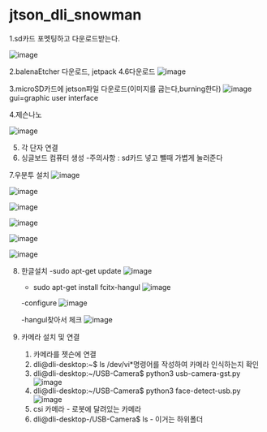# jtson_dli_snowman

1.sd카드 포멧팅하고 다운로드받는다.

![image](https://github.com/user-attachments/assets/cfe36cec-fc62-472c-86d0-76e133957d94)

2.balenaEtcher 다운로드, jetpack 4.6다운로드
![image](https://github.com/user-attachments/assets/c10ca178-e5d6-458e-934a-f8a7e7473b92)


3.microSD카드에 jetson파일 다운로드(이미지를 굽는다,burning한다)
   ![image](https://github.com/user-attachments/assets/2caa9b74-cfa8-40c0-9560-afb9b1d52c6c)
gui=graphic user interface

4.제슨나노

![image](https://github.com/user-attachments/assets/f2785571-9f20-4fef-8aa2-fe6cb6b87a41)

5. 각 단자 연결
6. 싱글보드 컴퓨터 생성
    -주의사항 : sd카드 넣고 뺄때 가볍게 눌러준다


7.우분투 설치
![image](https://github.com/user-attachments/assets/eb96c24c-2617-461b-875f-5276ef7d2f62)

![image](https://github.com/user-attachments/assets/05823b33-17b3-408b-a36b-2c78dccb69af)

![image](https://github.com/user-attachments/assets/c7c59c3c-d58e-4bf4-89f0-03de8d9b6176)

![image](https://github.com/user-attachments/assets/e6e9dcb2-8119-4704-8f12-5af727798b13)

![image](https://github.com/user-attachments/assets/7b028654-755a-4152-96ab-ddeca7b28700)

![image](https://github.com/user-attachments/assets/b1e8b788-b561-4f2c-a474-f76fc3982c74)

8. 한글설치
   -sudo apt-get update
   ![image](https://github.com/user-attachments/assets/8d7b898d-de4f-4d52-bc45-1411b1072ec6)
   - sudo apt-get install fcitx-hangul
   ![image](https://github.com/user-attachments/assets/5e054002-b8af-418f-931e-7f383ea6692f)

   -configure
   ![image](https://github.com/user-attachments/assets/5e7d671b-531a-41ab-920a-f62e9858e62b)

   -hangul찾아서 체크
   ![image](https://github.com/user-attachments/assets/020efd0f-bb39-49d6-b066-f568188864e5)


9. 카메라 설치 및 연결
    1) 카메라를 젯슨에 연결
    2) dli@dli-desktop:~$  ls /dev/vi*명령어를 작성하여 카메라 인식하는지 확인
    3) dli@dli-desktop:~/USB-Camera$ python3 usb-camera-gst.py ![image](https://github.com/user-attachments/assets/da051c1f-9562-436a-9342-13f9fff575ae)
    4) dli@dli-desktop:~/USB-Camera$  python3 face-detect-usb.py ![image](https://github.com/user-attachments/assets/f0fda729-01f3-4a76-b302-64d543ddf060)
    5) csi 카메라 - 로봇에 달려있는 카메라
    6) dli@dli-desktop-/USB-Camera$ ls - 이거는 하위폴더





   




   


